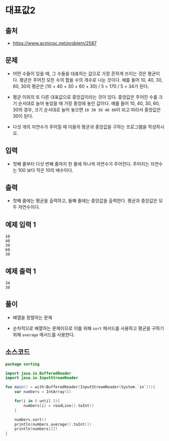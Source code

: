 # 대표값2

## 출처

* https://www.acmicpc.net/problem/2587

## 문제

* 어떤 수들이 있을 때, 그 수들을 대표하는 값으로 가장 흔하게 쓰이는 것은 평균이다. 평균은 주어진 모든 수의 합을 수의 개수로 나눈 것이다. 예를 들어 10, 40, 30, 60, 30의 평균은 (10 + 40 + 30 + 60 + 30) / 5 = 170 / 5 = 34가 된다.

* 평균 이외의 또 다른 대표값으로 중앙값이라는 것이 있다. 중앙값은 주어진 수를 크기 순서대로 늘어 놓았을 때 가장 중앙에 놓인 값이다. 예를 들어 10, 40, 30, 60, 30의 경우, 크기 순서대로 늘어 놓으면 ```10 30 30 40 60```이 되고 따라서 중앙값은 30이 된다.

* 다섯 개의 자연수가 주어질 때 이들의 평균과 중앙값을 구하는 프로그램을 작성하시오.

## 입력

* 첫째 줄부터 다섯 번째 줄까지 한 줄에 하나씩 자연수가 주어진다. 주어지는 자연수는 100 보다 작은 10의 배수이다.

## 출력

* 첫째 줄에는 평균을 출력하고, 둘째 줄에는 중앙값을 출력한다. 평균과 중앙값은 모두 자연수이다.

## 예제 입력 1

```
10
40
30
60
30
```

## 예제 출력 1

```
34
30
```

## 풀이

* 배열을 정렬하는 문제

* 순차적으로 배열하는 문제이므로 이를 위해 ```sort``` 메서드를 사용하고 평균을 구하기 위해 ```average``` 메서드를 사용한다.

## 소스코드

```kotlin
package sorting

import java.io.BufferedReader
import java.io.InputStreamReader

fun main() = with(BufferedReader(InputStreamReader(System.`in`))){
    var numbers = IntArray(5)

    for(i in 0 until 5){
        numbers[i] = readLine().toInt()
    }

    numbers.sort()
    println(numbers.average().toInt())
    println(numbers[2])
}
```
